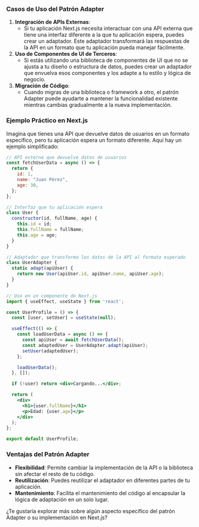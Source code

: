 ### Casos de Uso del Patrón Adapter

1. **Integración de APIs Externas**:
    - Si tu aplicación Next.js necesita interactuar con una API externa que tiene una interfaz diferente a la que tu aplicación espera, puedes crear un adaptador. Este adaptador transformará las respuestas de la API en un formato que tu aplicación pueda manejar fácilmente.
2. **Uso de Componentes de UI de Terceros**:
    - Si estás utilizando una biblioteca de componentes de UI que no se ajusta a tu diseño o estructura de datos, puedes crear un adaptador que envuelva esos componentes y los adapte a tu estilo y lógica de negocio.
3. **Migración de Código**:
    - Cuando migras de una biblioteca o framework a otro, el patrón Adapter puede ayudarte a mantener la funcionalidad existente mientras cambias gradualmente a la nueva implementación.

### Ejemplo Práctico en Next.js

Imagina que tienes una API que devuelve datos de usuarios en un formato específico, pero tu aplicación espera un formato diferente. Aquí hay un ejemplo simplificado:

```jsx
// API externa que devuelve datos de usuarios
const fetchUserData = async () => {
  return {
    id: 1,
    name: "Juan Pérez",
    age: 30,
  };
};

// Interfaz que tu aplicación espera
class User {
  constructor(id, fullName, age) {
    this.id = id;
    this.fullName = fullName;
    this.age = age;
  }
}

// Adaptador que transforma los datos de la API al formato esperado
class UserAdapter {
  static adapt(apiUser) {
    return new User(apiUser.id, apiUser.name, apiUser.age);
  }
}

// Uso en un componente de Next.js
import { useEffect, useState } from 'react';

const UserProfile = () => {
  const [user, setUser] = useState(null);

  useEffect(() => {
    const loadUserData = async () => {
      const apiUser = await fetchUserData();
      const adaptedUser = UserAdapter.adapt(apiUser);
      setUser(adaptedUser);
    };

    loadUserData();
  }, []);

  if (!user) return <div>Cargando...</div>;

  return (
    <div>
      <h1>{user.fullName}</h1>
      <p>Edad: {user.age}</p>
    </div>
  );
};

export default UserProfile;

```

### Ventajas del Patrón Adapter

- **Flexibilidad**: Permite cambiar la implementación de la API o la biblioteca sin afectar el resto de tu código.
- **Reutilización**: Puedes reutilizar el adaptador en diferentes partes de tu aplicación.
- **Mantenimiento**: Facilita el mantenimiento del código al encapsular la lógica de adaptación en un solo lugar.

¿Te gustaría explorar más sobre algún aspecto específico del patrón Adapter o su implementación en Next.js?